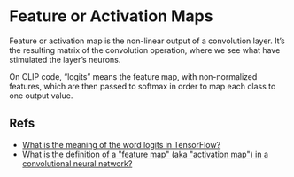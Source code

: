 # Feature or Activation Maps

Feature or activation map is the non-linear output of a convolution layer. It’s the resulting matrix of the convolution operation, where we see what have stimulated the layer’s neurons.

On CLIP code, “logits” means the feature map, with non-normalized features, which are then passed to softmax in order to map each class to one output value.

## Refs
- [What is the meaning of the word logits in TensorFlow?](https://stackoverflow.com/questions/41455101/what-is-the-meaning-of-the-word-logits-in-tensorflow#43577384)
- [What is the definition of a "feature map" (aka "activation map") in a convolutional neural network?](https://stats.stackexchange.com/questions/291820/what-is-the-definition-of-a-feature-map-aka-activation-map-in-a-convolutio)